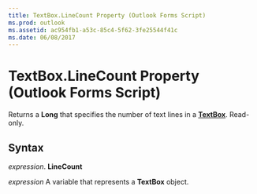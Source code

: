 ```yaml
---
title: TextBox.LineCount Property (Outlook Forms Script)
ms.prod: outlook
ms.assetid: ac954fb1-a53c-85c4-5f62-3fe25544f41c
ms.date: 06/08/2017
---
```



# TextBox.LineCount Property (Outlook Forms Script)

Returns a  **Long** that specifies the number of text lines in a **[TextBox](Outlook.textbox.md)**. Read-only.


## Syntax

 _expression_. **LineCount**

 _expression_ A variable that represents a  **TextBox** object.


